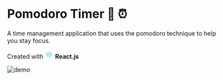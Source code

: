 # Pomodoro Timer 🍅 ⏰

A time management application that uses the pomodoro technique to help you stay focus.

Created with  <img alt="React" width="20px" src="https://raw.githubusercontent.com/github/explore/80688e429a7d4ef2fca1e82350fe8e3517d3494d/topics/react/react.png" /> **React.js**

![demo](https://github.com/clemcodes/pomodoro-clock-react/blob/master/public/pomodoro-mockup.jpg?raw=true)
